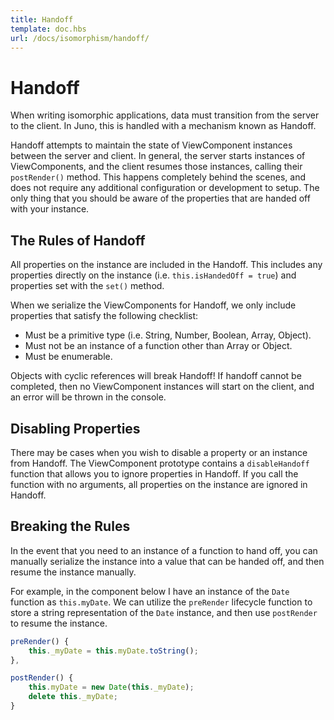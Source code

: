 ```yaml
---
title: Handoff
template: doc.hbs
url: /docs/isomorphism/handoff/
---
```


# Handoff

When writing isomorphic applications, data must transition from the server to the client. In Juno, this is handled with a mechanism known as Handoff.

Handoff attempts to maintain the state of ViewComponent instances between the server and client. In general, the server starts instances of ViewComponents, and the client resumes those instances, calling their `postRender()` method. This happens completely behind the scenes, and does not require any additional configuration or development to setup. The only thing that you should be aware of the properties that are handed off with your instance.

<visual><break></break></visual>

## The Rules of Handoff

All properties on the instance are included in the Handoff. This includes any properties directly on the instance (i.e. `this.isHandedOff = true`) and properties set with the `set()` method.

When we serialize the ViewComponents for Handoff, we only include properties that satisfy the following checklist:
- Must be a primitive type (i.e. String, Number, Boolean, Array, Object).
- Must not be an instance of a function other than Array or Object.
- Must be enumerable.

Objects with cyclic references will break Handoff! If handoff cannot be completed, then no ViewComponent instances will start on the client, and an error will be thrown in the console.

<visual><break></break></visual>

## Disabling Properties

There may be cases when you wish to disable a property or an instance from Handoff. The ViewComponent prototype contains a `disableHandoff` function that allows you to ignore properties in Handoff. If you call the function with no arguments, all properties on the instance are ignored in Handoff.

<visual><break></break></visual>

## Breaking the Rules

In the event that you need to an instance of a function to hand off, you can manually serialize the instance into a value that can be handed off, and then resume the instance manually.

For example, in the component below I have an instance of the `Date` function as `this.myDate`. We can utilize the `preRender` lifecycle function to store a string representation of the `Date` instance, and then use `postRender` to resume the instance.

```javascript
preRender() {
    this._myDate = this.myDate.toString();
},

postRender() {
    this.myDate = new Date(this._myDate);
    delete this._myDate;
}
```
